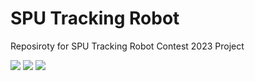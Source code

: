 # SPU Tracking Robot
Reposiroty for SPU Tracking Robot Contest 2023 Project



[<img src="https://img.shields.io/badge/DucKyWay-%231877F2.svg?&style=for-the-badge&logo=github&logoColor=white">](https://github.com/DucKyWay)
[<img src="https://img.shields.io/badge/|REDfriend-%23c91a4c.svg?&style=for-the-badge&logo=github&logoColor=white">](https://github.com/1REDfriend)
[<img src="https://img.shields.io/badge/Manus-%23801ac9.svg?&style=for-the-badge&logo=github&logoColor=white">](#)
